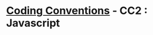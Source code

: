 # [Coding Conventions](https://github.com/kdubuc/coding-conventions/blob/master/README.md) - CC2 : Javascript
